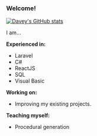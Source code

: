 ### Welcome!

[![Davey's GitHub stats](https://github-readme-stats.vercel.app/api?username=Daveyvdweide)](https://github.com/anuraghazra/github-readme-stats)

I am...

**Experienced in:**
- Laravel
- C#
- ReactJS
- SQL
- Visual Basic

**Working on:**
- Improving my existing projects.

**Teaching myself:**
- Procedural generation
